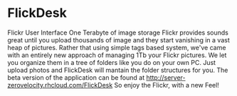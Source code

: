 FlickDesk
=============

Flickr User Interface
One Terabyte of image storage Flickr provides sounds great until you upload thousands of image and they start vanishing in a vast heap of pictures. 
Rather that using simple tags based system, we've came with an entirely new approach of managing 1Tb your Flickr pictures. 
We let you organize them in a tree of folders like you do on your own PC. 
Just upload photos and FlickDesk will mantain the folder structures for you. 
The beta version of the application can be found at http://server-zerovelocity.rhcloud.com/FlickDesk
So enjoy the Flickr, with a new Feel!
